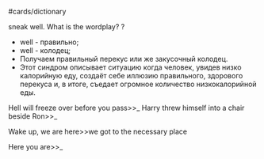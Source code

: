 #cards/dictionary 

sneak well. What is the wordplay?
?
- well - правильно;
- well - колодец;
- Получаем правильный перекус или же закусочный колодец.
- Этот синдром описывает ситуацию когда человек, увидев низко калорийную еду, создаёт себе иллюзию правильного, здорового перекуса и, в итоге, съедает огромное количество низкокалорийной еды.

Hell will freeze over before you pass>>_
Harry threw himself into a chair beside Ron>>_

Wake up, we are here>>we got to the necessary place

Here you are>>_
